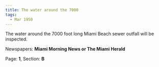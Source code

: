 ```yaml
---  
title: The water around the 7000  
tags:  
  - Mar 1950  
---  
```

  
The water around the 7000 foot long Miami Beach sewer outfall will be inspected.  
  
Newspapers: **Miami Morning News or The Miami Herald**  
  
Page: **1**, Section: **B** 
